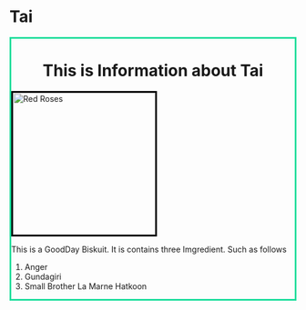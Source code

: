 # Tai
<!DOCTYPE html>
<html lang="en">
<head>
    <meta charset="UTF-8">
    <meta name="viewport" content="width=<dsi>, initial-scale=1.0">
    <title>The Tai</title>
</head>
<body>
    <div  style="border:solid 3px rgb(24, 221, 155);">
    <h1 style="text-align: center;"> This is Information about Tai</h2>
    <a href="India.html">
    <img src="https://encrypted-tbn0.gstatic.com/shopping?q=tbn:ANd9GcQDageiVFtRKcZ6VhKqBvNsKOx5uggXcp_pHZan24YWS2X6hLkLCLdfPHQWOGWp_EDwzS8In9oKT1Y5VeRoPmDKbL4i4QK3XNuCZJHkUVOHaO7GAhuMXMwK9t4" height="250" width="250" alt="Red Roses" Style="border: solid 3px black "> </a>
    <p> This is a GoodDay Biskuit. It is contains three Imgredient. Such as follows
        <ol>
            <li>Anger</li>
            <li>Gundagiri</li>
            <li>Small Brother La Marne <b></b>Hatkoon</b></li>
        </ol>
        </p>
    </div>
    
    
</body>
</html>
